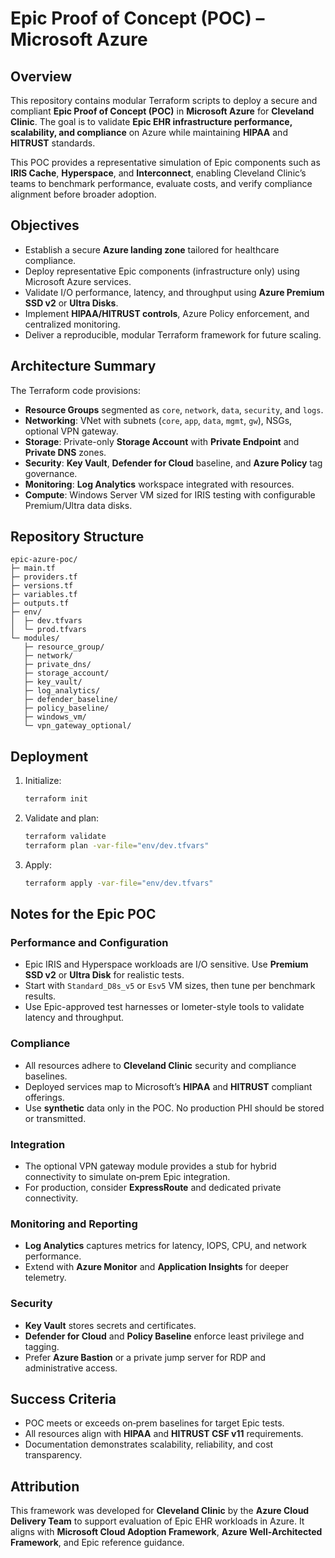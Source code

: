 # Epic Proof of Concept (POC) – Microsoft Azure

## Overview
This repository contains modular Terraform scripts to deploy a secure and compliant **Epic Proof of Concept (POC)** in **Microsoft Azure** for **Cleveland Clinic**.
The goal is to validate **Epic EHR infrastructure performance, scalability, and compliance** on Azure while maintaining **HIPAA** and **HITRUST** standards.

This POC provides a representative simulation of Epic components such as **IRIS Cache**, **Hyperspace**, and **Interconnect**, enabling Cleveland Clinic’s teams to benchmark performance, evaluate costs, and verify compliance alignment before broader adoption.

## Objectives
- Establish a secure **Azure landing zone** tailored for healthcare compliance.
- Deploy representative Epic components (infrastructure only) using Microsoft Azure services.
- Validate I/O performance, latency, and throughput using **Azure Premium SSD v2** or **Ultra Disks**.
- Implement **HIPAA/HITRUST controls**, Azure Policy enforcement, and centralized monitoring.
- Deliver a reproducible, modular Terraform framework for future scaling.

## Architecture Summary
The Terraform code provisions:
- **Resource Groups** segmented as `core`, `network`, `data`, `security`, and `logs`.
- **Networking**: VNet with subnets (`core`, `app`, `data`, `mgmt`, `gw`), NSGs, optional VPN gateway.
- **Storage**: Private-only **Storage Account** with **Private Endpoint** and **Private DNS** zones.
- **Security**: **Key Vault**, **Defender for Cloud** baseline, and **Azure Policy** tag governance.
- **Monitoring**: **Log Analytics** workspace integrated with resources.
- **Compute**: Windows Server VM sized for IRIS testing with configurable Premium/Ultra data disks.

## Repository Structure
```
epic-azure-poc/
├─ main.tf
├─ providers.tf
├─ versions.tf
├─ variables.tf
├─ outputs.tf
├─ env/
│  ├─ dev.tfvars
│  └─ prod.tfvars
└─ modules/
   ├─ resource_group/
   ├─ network/
   ├─ private_dns/
   ├─ storage_account/
   ├─ key_vault/
   ├─ log_analytics/
   ├─ defender_baseline/
   ├─ policy_baseline/
   ├─ windows_vm/
   └─ vpn_gateway_optional/
```

## Deployment
1. Initialize:
   ```bash
   terraform init
   ```
2. Validate and plan:
   ```bash
   terraform validate
   terraform plan -var-file="env/dev.tfvars"
   ```
3. Apply:
   ```bash
   terraform apply -var-file="env/dev.tfvars"
   ```

## Notes for the Epic POC
### Performance and Configuration
- Epic IRIS and Hyperspace workloads are I/O sensitive. Use **Premium SSD v2** or **Ultra Disk** for realistic tests.
- Start with `Standard_D8s_v5` or `Esv5` VM sizes, then tune per benchmark results.
- Use Epic-approved test harnesses or Iometer-style tools to validate latency and throughput.

### Compliance
- All resources adhere to **Cleveland Clinic** security and compliance baselines.
- Deployed services map to Microsoft’s **HIPAA** and **HITRUST** compliant offerings.
- Use **synthetic** data only in the POC. No production PHI should be stored or transmitted.

### Integration
- The optional VPN gateway module provides a stub for hybrid connectivity to simulate on‑prem Epic integration.
- For production, consider **ExpressRoute** and dedicated private connectivity.

### Monitoring and Reporting
- **Log Analytics** captures metrics for latency, IOPS, CPU, and network performance.
- Extend with **Azure Monitor** and **Application Insights** for deeper telemetry.

### Security
- **Key Vault** stores secrets and certificates.
- **Defender for Cloud** and **Policy Baseline** enforce least privilege and tagging.
- Prefer **Azure Bastion** or a private jump server for RDP and administrative access.

## Success Criteria
- POC meets or exceeds on‑prem baselines for target Epic tests.
- All resources align with **HIPAA** and **HITRUST CSF v11** requirements.
- Documentation demonstrates scalability, reliability, and cost transparency.

## Attribution
This framework was developed for **Cleveland Clinic** by the **Azure Cloud Delivery Team** to support evaluation of Epic EHR workloads in Azure.
It aligns with **Microsoft Cloud Adoption Framework**, **Azure Well‑Architected Framework**, and Epic reference guidance.

